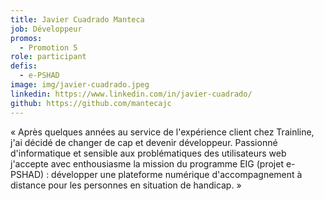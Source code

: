 ```yaml
---
title: Javier Cuadrado Manteca
job: Développeur
promos:
  - Promotion 5
role: participant
defis:
  - e-PSHAD
image: img/javier-cuadrado.jpeg
linkedin: https://www.linkedin.com/in/javier-cuadrado/
github: https://github.com/mantecajc
---
```

« Après quelques années au service de l'expérience client chez Trainline, j'ai décidé de changer de cap et devenir développeur. Passionné d'informatique et sensible aux problématiques des utilisateurs web j'accepte avec enthousiasme la mission du programme EIG (projet e-PSHAD) : développer une plateforme numérique d'accompagnement à distance pour les personnes en situation de handicap. »
